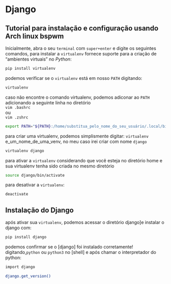 # Django

## Tutorial para instalação e configuração usando Arch linux bspwm

Inicialmente, abra o seu `terminal` com `super+enter` e digite os seguintes comandos, para instalar a `virtualenv` fornece suporte para a criação de “ambientes virtuais” no *Python*:
```bash
pip install virtualenv
```

podemos verificar se o `virtualenv` está em nosso `PATH` digitando:
```bash
virtualenv
```

caso não encontre o comando virtualenv, podemos adiconar ao `PATH` adicionando a seguinte linha no diretório\
`vim .bashrc`\
ou\
`vim .zshrc`
```bash
export PATH="${PATH}:/home/substitua_pelo_nome_do_seu_usuário/.local/bin"
```


para criar uma virtualenv, podemos simplismente digitar: `virtualenv` e_um_nome_de_uma_venv, no meu caso irei criar com nome `django`
```bash
virtualenv django
```

para ativar a `virtualenv` considerando que você esteja no diretório home e sua virtualenv tenha sido criada no mesmo diretório
```bash
source django/bin/activate
```
para desativar a `virtualenv`:
```bash
deactivate
```


## Instalação do Django
após ativar sua `virtualenv`, podemos acessar o diretório django]e instalar o django com:
```bash
pip install django
```

podemos confirmar se o [django] foi instalado corretamente! digitando,`python` ou `python3` no [shell] e após chamar o interpretador do python:
```bash
import django

django.get_version()
```

